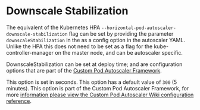 # Downscale Stabilization

The equivalent of the Kubernetes HPA `--horizontal-pod-autoscaler-downscale-stabilization` flag can be set by providing
the parameter `downscaleStabilization` in the as a config option in the autoscaler YAML. Unlike the HPA this does not
need to be set as a flag for the kube-controller-manager on the master node, and can be autoscaler specific.

DownscaleStabilization can be set at deploy time; and are configuration options that are part of the [Custom Pod
Autoscaler Framework](https://custom-pod-autoscaler.readthedocs.io/en/latest).

This option is set in seconds.
This option has a default value of `300` (5 minutes).
This option is part of the Custom Pod Autoscaler Framework, for more [information please view the Custom Pod Autoscaler
Wiki configuration
reference](https://custom-pod-autoscaler.readthedocs.io/en/latest/reference/configuration/#downscalestabilization).
